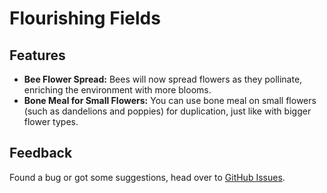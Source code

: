 # Flourishing Fields

## Features
- **Bee Flower Spread:** Bees will now spread flowers as they pollinate, enriching the environment with more blooms.
- **Bone Meal for Small Flowers:** You can use bone meal on small flowers (such as dandelions and poppies) for duplication, just like with bigger flower types.

## Feedback
Found a bug or got some suggestions, head over to [GitHub Issues](https://github.com/q4niel/Flourishing-Fields/issues).
